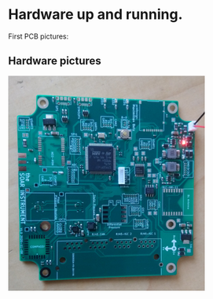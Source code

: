 # Hardware up and running. 

First PCB pictures:


## Hardware pictures
<img src="https://github.com/MaxBaex/the_soar_system/raw/gh-pages/_posts/media/20201123_first_hardware_picture.jpg" width="400" />
